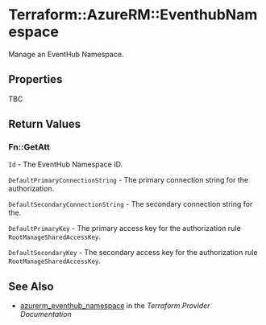 # Terraform::AzureRM::EventhubNamespace

Manage an EventHub Namespace.

## Properties

TBC

## Return Values

### Fn::GetAtt

`Id` - The EventHub Namespace ID.

`DefaultPrimaryConnectionString` - The primary connection string for the authorization.

`DefaultSecondaryConnectionString` - The secondary connection string for the.

`DefaultPrimaryKey` - The primary access key for the authorization rule `RootManageSharedAccessKey`.

`DefaultSecondaryKey` - The secondary access key for the authorization rule `RootManageSharedAccessKey`.

## See Also

* [azurerm_eventhub_namespace](https://www.terraform.io/docs/providers/azurerm/r/eventhub_namespace.html) in the _Terraform Provider Documentation_